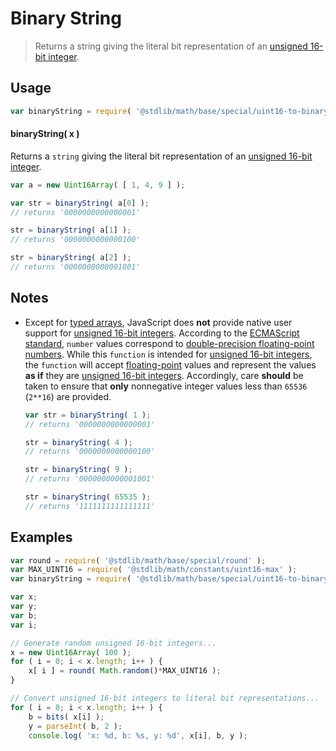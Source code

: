 Binary String
===
> Returns a string giving the literal bit representation of an [unsigned 16-bit integer][integer].


<!-- <usage> -->
## Usage

``` javascript
var binaryString = require( '@stdlib/math/base/special/uint16-to-binary-string' );
```

#### binaryString( x )

Returns a `string` giving the literal bit representation of an [unsigned 16-bit integer][integer].

``` javascript
var a = new Uint16Array( [ 1, 4, 9 ] );

var str = binaryString( a[0] );
// returns '0000000000000001'

str = binaryString( a[1] );
// returns '0000000000000100'

str = binaryString( a[2] );
// returns '0000000000001001'
```
<!-- </usage> -->

<!-- <notes> -->
## Notes

* 	Except for [typed arrays][typed-arrays], JavaScript does __not__ provide native user support for [unsigned 16-bit integers][integer]. According to the [ECMAScript standard][ecma-262], `number` values correspond to [double-precision floating-point numbers][ieee754]. While this `function` is intended for [unsigned 16-bit integers][integer], the `function` will accept [floating-point][ieee754] values and represent the values __as if__ they are [unsigned 16-bit integers][integer]. Accordingly, care __should__ be taken to ensure that __only__ nonnegative integer values less than `65536` (`2**16`) are provided.

	``` javascript
	var str = binaryString( 1 );
	// returns '0000000000000001'

	str = binaryString( 4 );
	// returns '0000000000000100'

	str = binaryString( 9 );
	// returns '0000000000001001'

	str = binaryString( 65535 );
	// returns '1111111111111111'
	```
<!-- </notes> -->

<!-- <examples> -->
## Examples

``` javascript
var round = require( '@stdlib/math/base/special/round' );
var MAX_UINT16 = require( '@stdlib/math/constants/uint16-max' );
var binaryString = require( '@stdlib/math/base/special/uint16-to-binary-string' );

var x;
var y;
var b;
var i;

// Generate random unsigned 16-bit integers...
x = new Uint16Array( 100 );
for ( i = 0; i < x.length; i++ ) {
	x[ i ] = round( Math.random()*MAX_UINT16 );
}

// Convert unsigned 16-bit integers to literal bit representations...
for ( i = 0; i < x.length; i++ ) {
	b = bits( x[i] );
	y = parseInt( b, 2 );
	console.log( 'x: %d, b: %s, y: %d', x[i], b, y );
```
<!-- </examples> -->

<!-- <links> -->
[integer]: https://en.wikipedia.org/wiki/Integer_(computer_science)
[typed-arrays]: https://developer.mozilla.org/en-US/docs/Web/JavaScript/Typed_arrays
[ecma-262]: http://www.ecma-international.org/ecma-262/5.1/#sec-4.3.19
[ieee754]: https://en.wikipedia.org/wiki/IEEE_754-1985
<!-- </links> -->
